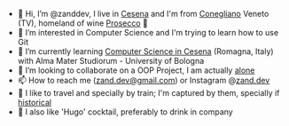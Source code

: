 - 👋 Hi, I’m @zanddev, I live in [Cesena](https://en.wikipedia.org/wiki/Cesena) and I'm from [Conegliano](https://en.wikipedia.org/wiki/Conegliano) Veneto (TV), homeland of wine [Prosecco](https://www.prosecco.wine/en/territory) 🥂
- 👀 I’m interested in Computer Science and I'm trying to learn how to use Git
- 🌱 I’m currently learning [Computer Science in Cesena](https://corsi.unibo.it/laurea/IngegneriaScienzeInformatiche) (Romagna, Italy) with Alma Mater Studiorum - University of Bologna
- 💞️ I’m looking to collaborate on a OOP Project, I am actually [alone](https://www.youtube.com/watch?v=dQw4w9WgXcQ)
- 📫 How to reach me (zand.dev@gmail.com) or Instagram @[zand.dev](https://instagram.com/zand.dev/)
- 🚃 I like to travel and specially by train; I'm captured by them, specially if [historical](https://www.fondazionefs.it)
- 🍷 I also like 'Hugo' cocktail, preferably to drink in company
<!---
zanddev/zanddev is a ✨ special ✨ repository because its `README.md` (this file) appears on your GitHub profile.
You can click the Preview link to take a look at your changes.
--->
